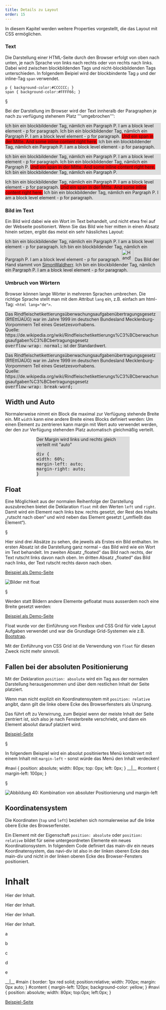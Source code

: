 ```yaml
---
title: Details zu Layout
order: 15
---
```


In diesem Kapitel werden weitere Properties vorgestellt,
die das Layout mit CSS ermöglichen.


### Text

Die Darstellung einer HTML-Seite durch den Browser erfolgt von oben nach unten, je nach Sprache von links nach rechts oder von rechts nach links. Dabei wird zwischen blockbildenden Tags und nicht-blockbildenden Tags unterschieden. In folgendem Beipiel wird
der blockbindente Tag `p` und der inline-Tag `span` verwendet.

    p { background-color:#CCCCCC; }
    span { background-color:#FFFF66; }

§

Bei der Darstellung im Browser wird der Text innheralb der Paragraphen je nach
zu verfügung stehenem Platz '''umgebrochen''':

<div class="resizable">
<p style="background-color:#ddd">Ich bin ein blockbildender Tag, nämlich ein Pargraph P.
I am a block level element - p for paragraph.  Ich bin ein blockbildender Tag, nämlich ein Pargraph P. I am a block level element - p for paragraph. <span style="background-color: red;">Und ein span
in der Mitte. And some inline content  right here.</span> Ich bin ein blockbildender Tag, nämlich ein Pargraph P.
I am a block level element - p for paragraph.
</p>

<p style="background-color:#ddd">Ich bin ein blockbildender Tag, nämlich ein Pargraph P.
I am a block level element - p for paragraph.  Ich bin ein blockbildender Tag, nämlich ein Pargraph P.  <span style="background-color: red;">Und ein span
in der Mitte. And some inline content  right here.</span> Ich bin ein blockbildender Tag, nämlich ein Pargraph P.

</p>
<p style="background-color:#ddd">Ich bin ein blockbildender Tag, nämlich ein Pargraph P. I am a block level element - p for paragraph. <span style="background-color: red;">Und ein span
in der Mitte. And some inline content  right here.</span> Ich bin ein blockbildender Tag, nämlich ein Pargraph P.
I am a block level element - p for paragraph.
</p>
</div>



### Bild im Text

Ein Bild wird dabei wie ein Wort im Text behandelt, und nicht etwa frei auf der Webseite positioniert.  Wenn Sie das Bild wie hier mitten in einen Absatz hinein setzen, ergibt das meist ein sehr hässliches Layout:

<div class="resizable">
  <p style="background-color:#ddd">Ich bin ein blockbildender Tag, nämlich ein Pargraph P.
  I am a block level element - p for paragraph.  Ich bin ein blockbildender Tag, nämlich ein Pargraph P. I am a block level element - p for paragraph. 
  <img src="/images/css-layout/silhouette_hand.svg" style="height: 5ex;" alt="Hand!">
  Das Bild der Hand stammt von <a href="https://commons.wikimedia.org/wiki/File:Silhouette_hand.svg">SimonWaldherr</a>.
  Ich bin ein blockbildender Tag, nämlich ein Pargraph P.
  I am a block level element - p for paragraph.
  </p>
</div>


### Umbruch von Wörtern

Browser können lange Wörter in mehreren Sprachen umbrechen.
Die richtige Sprache stellt man mit dem Attribut `lang` ein,
z.B. einfach am html-Tag:  `<html lang="de">`.


<div class="resizable">
  <p style="background-color:#ddd">Das Rindfleisch­etikettierungs­überwachungs­aufgaben­übertragungs­gesetz (RflEttÜAÜG) war
    im Jahre 1999 im deutschen Bundesland Mecklenburg-Vorpommern Teil eines Gesetzesvorhabens.
    <br>
    Quelle: https://de.wikipedia.org/wiki/Rindfleischetikettierungs%C3%BCberwachungsaufgaben%C3%BCbertragungsgesetz
    <br>
    <kbd>overflow-wrap: normal;</kbd> ist der Standardwert.
  </p>

  <p style="background-color:#ddd" class="hyphenate">Das Rindfleisch­etikettierungs­überwachungs­aufgaben­übertragungs­gesetz (RflEttÜAÜG) war
    im Jahre 1999 im deutschen Bundesland Mecklenburg-Vorpommern Teil eines Gesetzesvorhabens.
    <br>
        Quelle: https://de.wikipedia.org/wiki/Rindfleischetikettierungs%C3%BCberwachungsaufgaben%C3%BCbertragungsgesetz
    <br>
    <kbd>overflow-wrap: break-word;</kbd>
  </p>
</div>


Width und Auto
---------------
Normalerweise nimmt ein Block die maximal zur Verfügung stehende Breite ein. Mit
`width` kann eine andere Breite eines Blocks definiert werden:
Um einen Element zu zentrieren kann margin mit Wert auto verwendet werden, der den zur Verfügung stehenden Platz automatisch gleichmäßig verteilt. 

<div class="resizable">
<div style="width: 60%; margin: 0 auto; background-color: #ddd;">
<p>Der Margin wird links und rechts gleich verteilt mit "auto"</p>
<p><kbd>
div {<br>
  width: 60%;<br>
  margin-left:  auto;<br>
  margin-right: auto;<br>
}</kbd></p>
</div>
</div>

Float
------
Eine Möglichkeit aus der normalen Reihenfolge der Darstellung auszubrechen
bietet die Deklaration `float` mit den Werten `left` und `right`. Damit wird 
ein Element nach links bzw. rechts gesetzt, der Rest des Inhalts 
„rutscht nach oben“ und wird neben das Element gesetzt („umfließt das Element“). 

§

Hier sind drei Absätze zu sehen, die jeweils als Erstes ein Bild enthalten. 
Im ersten Absatz ist die Darstellung ganz normal – das Bild wird wie ein Wort 
im Text behandelt. Im zweiten Absatz „floated“ das Bild nach rechts, 
der Text rutscht links davon nach oben. Im dritten Absatz „floated“ 
das Bild nach links, der Text rutscht rechts davon nach oben. 

[Beispiel als Demo-Seite](/images/css-layout/float.html)

![Bilder mit float](/images/css-layout/float-img.png)

§

Werden statt Bildern andere Elemente gefloatat muss ausserdem
noch eine Breite gesetzt werden:

[Beispiel als Demo-Seite](/images/css-layout/floatp.html)

Float wurde vor der Einführung von Flexbox und CSS Grid für viele
Layout Aufgaben verwendet und war die Grundlage Grid-Systemen wie
z.B. [Bootstrap](https://getbootstrap.com/docs/4.0/layout/grid/#equal-width).

Mit der Einführung von CSS Grid ist die Verwendung von `float` für
diesen Zweck nicht mehr sinnvoll.



Fallen bei der absoluten Positionierung
------------------------

Mit der Deklaration `position: absolute` wird ein Tag aus der normalen Darstellung 
herausgenommen und über dem restlichen Inhalt der Seite platziert.

Wenn man nicht explizit ein Koordinatensystem  mit `position: relative` angibt,
dann gilt die linke obere Ecke des Browserfensters als Ursprung.

Das führt oft zu Verwirrung, zum Beipiel wenn der meiste Inhalt der Seite
zentriert ist, sich also je nach Fensterbreite verschriebt, und dann ein Element
absolut darauf platziert wird.

[Beispiel-Seite](/images/css-layout/unkoordiniert.html)


§

In folgendem Beispiel wird ein absolut positiniertes Menü kombiniert mit
einem Inhalt mit `margin-left` - sonst würde das Menü den Inhalt verdecken!

<css>
#navi {
  position: absolute;
  width: 80px;
  top:    0px;
  left:   0px;
}
__|__
#content {
  margin-left: 100px;
}



</css>

§
 
![Abbildung 40: Kombination von absoluter Positionierung und margin-left](/images/css-layout/image142.png)


Koordinatensystem
------------

Die Koordinaten (`top` und `left`) beziehen sich normalerweise auf die linke obere Ecke des Browserfenster. 

Ein Element mit der Eigenschaft `position: absolute` oder `position: relative` bildet für seine untergeordneten Elemente ein neues Koordinationsystem. In folgendem Code definiert das main-div ein neues Koordinatensystem, das navi-div ist also in der linken oberen Ecke des main-div und nicht in der linken oberen Ecke des Browser-Fensters positioniert. 

<htmlcode>
<div id="main">
  <div id="content">
    <h1>Inhalt</h1>
    <p>Hier der Inhalt.</p>
    <p>Hier der Inhalt.</p>
    <p>Hier der Inhalt.</p>
    <p>Hier der Inhalt.</p>
  </div>
  <div id="navi">
    <p>a</p>
    <p>b</p>
    <p>c</p>
    <p>d</p>
    <p>e</p>
  </div>
</div>
__|__
#main {
  border: 1px red solid;
  position:relative;
  width: 700px;
  margin: 0px auto;
} 
#content {
  margin-left: 120px;
  background-color: yellow;
}
#navi {
  position: absolute;
  width: 80px;
  top:0px;
  left:0px;
}
</htmlcode>


[Beispiel-Seite](/images/css-layout/koord.html)



